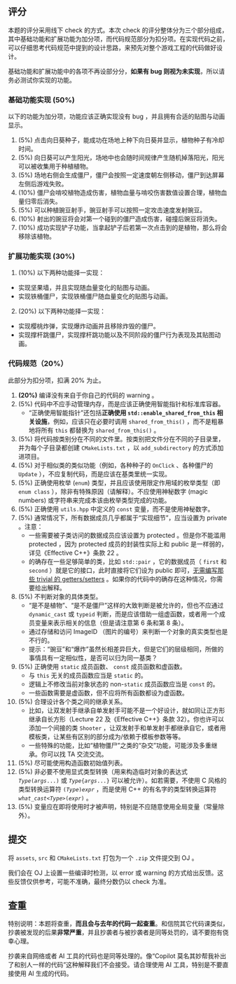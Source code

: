 ## 评分

本题的评分采用线下 check 的方式。本次 check 的评分整体分为三个部分组成，其中基础功能和扩展功能为加分项，而代码规范部分为扣分项。在实现代码之前，可以仔细思考代码规范中提到的设计思路，来预先对整个游戏工程的代码做好设计。

基础功能和扩展功能中的各项不再设部分分，**如果有 bug 则视为未实现**，所以请务必测试你实现的功能。

### 基础功能实现 (50%)

以下的功能为加分项，功能应该正确实现没有 bug ，并且拥有合适的贴图与动画显示。

1. (5%) 点击向日葵种子，能成功在场地上种下向日葵并显示，植物种子有冷却时间。
2. (5%) 向日葵可以产生阳光，场地中也会随时间规律产生随机掉落阳光，阳光可以被收集用于种植植物。
3. (5%) 场地右侧会生成僵尸，僵尸会按照一定速度朝左侧移动，僵尸到达屏幕左侧后游戏失败。
4. (10%) 僵尸会啃咬植物造成伤害，植物血量与啃咬伤害数值设置合理，植物血量归零后消失。
5. (5%) 可以种植豌豆射手，豌豆射手可以按照一定攻击速度发射豌豆。
6. (10%) 射出的豌豆将会对第一个碰到的僵尸造成伤害，碰撞后豌豆将消失。
7. (10%) 成功实现铲子功能，当拿起铲子后若第一次点击到的是植物，那么将会移除该植物。

### 扩展功能实现 (30%)

1. (10%) 以下两种功能择一实现：
* 实现坚果墙，并且实现随血量变化的贴图与动画。
* 实现铁桶僵尸，实现铁桶僵尸随血量变化的贴图与动画。

2. (20%) 以下两种功能择一实现：
* 实现樱桃炸弹，实现爆炸动画并且移除炸毁的僵尸。
* 实现撑杆跳僵尸，实现撑杆跳功能以及不同阶段的僵尸行为表现及其贴图动画。

### 代码规范（20%）

此部分为扣分项，扣满 20% 为止。

1. **(20%)** 编译没有来自于你自己的代码的 warning 。
2. (5%) 代码中不应手动管理内存，而是应该正确使用智能指针和标准库容器。
   - “正确使用智能指针”还包括**正确使用 `std::enable_shared_from_this` 相关设施**，例如，应该只在必要时调用 `shared_from_this()` ，而不是粗暴地将所有 `this` 都替换为 `shared_from_this()` 。
3. (5%) 将代码按类别分在不同的文件里。按类别把文件分在不同的子目录里，并为每个子目录都创建 `CMakeLists.txt` ，以 `add_subdirectory` 的方式添加进项目。
4. (5%) 对于相似类的类似功能（例如，各种种子的 `OnClick` 、各种僵尸的 `Update` ），不应复制代码，而是应该在基类里统一实现。
5. (5%) 正确使用枚举 (`enum`) 类型，并且应该使用限定作用域的枚举类型（即 `enum class` ），除非有特殊原因（请解释）。不应使用神秘数字 (magic numbers) 或字符串来完成本该由枚举类型完成的功能。
6. (5%) 正确使用 `utils.hpp` 中定义的 `const` 变量，而不是使用神秘数字。
7. (5%) 通常情况下，所有数据成员几乎都属于“实现细节”，应当设置为 private 。注意：
   - 一些需要被子类访问的数据成员应该设置为 protected 。但是你不能滥用 protected ，因为 protected 成员的封装性实际上和 public 是一样弱的，详见《Effective C++》条款 22 。
   - 的确存在一些足够简单的类，比如 `std::pair` ，它的数据成员（ `first` 和 `second` ）就是它的接口，此时直接将它们设为 public 即可，[无需编写那些 trivial 的 getters/setters](https://isocpp.github.io/CppCoreGuidelines/CppCoreGuidelines#Rh-get) 。如果你的代码中的确存在这种情况，你需要给出解释。
8. (5%) 不判断对象的具体类型。
    - “是不是植物”、“是不是僵尸”这样的大致判断是被允许的，但也不应通过 `dynamic_cast` 或 `typeid` 判断，而是应该借助一组虚函数，或者用一个成员变量来表示相关的信息（但是请注意第 6 条和第 8 条）。
    - 通过存储和访问 ImageID （图片的编号）来判断一个对象的真实类型也是不行的。
    - 提示：“豌豆”和“爆炸”虽然长相差异巨大，但是它们的层级相同，所做的事情具有一定相似性，是否可以归为同一基类？
9. (5%) 正确使用 `static` 成员函数、 `const` 成员函数和虚函数。
    - 与 `this` 无关的成员函数应当是 `static` 的。
    - 逻辑上不修改当前对象状态的 non-`static` 成员函数应当是 `const` 的。
    - 一些函数需要是虚函数，但不应将所有函数都设为虚函数。
10. (5%) 合理设计各个类之间的继承关系。
    - 比如，让双发射手继承自单发射手可能不是一个好设计，就如同让正方形继承自长方形（Lecture 22 及《Effective C++》条款 32）。你也许可以添加一个间接的类 `Shooter` ，让双发射手和单发射手都继承自它，或者用模板类，让某些有区别的部分成为/依赖于模板参数等等。
    - 一些特殊的功能，比如“植物僵尸”之类的“杂交”功能，可能涉及多重继承。你可以找 TA 交流交流。
11. (5%) 尽可能使用构造函数初始值列表。
12. (5%) 非必要不使用显式类型转换（用来构造临时对象的表达式 <code>*Type*(*args*...)</code> 或 <code>*Type*{*args*...}</code> 可以被允许）。如若需要，不使用 C 风格的类型转换运算符 <code>(*Type*)*expr*</code> ，而是使用 C++ 的有名字的类型转换运算符 <code>*what_cast*<*Type*>(*expr*)</code> 。
13. (5%) 变量应在即将使用时才被声明，特别是不应随意使用全局变量（常量除外）。

## 提交

将 `assets`, `src` 和 `CMakeLists.txt` 打包为一个 `.zip` 文件提交到 OJ 。

我们会在 OJ 上设置一些编译时检测，以 error 或 warning 的方式给出反馈。这些反馈仅供参考，可能不准确，最终分数仍以 check 为准。

## 查重

特别说明：本题将查重，**而且会与去年的代码一起查重**。和信院其它代码课类似，抄袭被发现的后果**非常严重**，并且抄袭者与被抄袭者是同等处罚的，请不要抱有侥幸心理。

抄袭来自网络或者 AI 工具的代码也是同等处理的。像“Copilot 莫名其妙帮我补出了和别人一样的代码”这种解释我们不会接受。请合理使用 AI 工具，特别是不要直接使用 AI 生成的代码。
